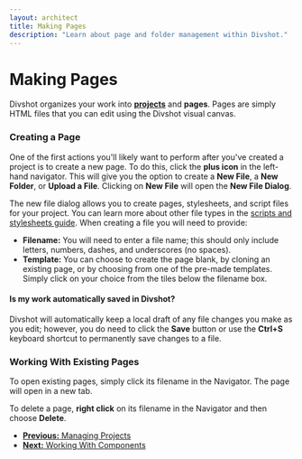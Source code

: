 ```yaml
---
layout: architect
title: Making Pages
description: "Learn about page and folder management within Divshot."
---
```


# Making Pages

<p class='lead'>Divshot organizes your work into <b><a href="/guides/projects.html">projects</a></b> and <b>pages</b>. Pages are simply HTML files that you can edit using the Divshot visual canvas.</p>

### Creating a Page

One of the first actions you'll likely want to perform after you've created a project is to create a new page. To do this, click the **plus icon** in the left-hand navigator. This will give you the option to create a **New File**, a **New Folder**, or **Upload a File**. Clicking on **New File** will open the **New File Dialog**.

The new file dialog allows you to create pages, stylesheets, and script files for your project. You can learn more about other file types in the [scripts and stylesheets guide](/guides/scripts-and-styles.html). When creating a file you will need to provide:

* **Filename:** You will need to enter a file name; this should only include letters, numbers, dashes, and underscores (no spaces).
* **Template:** You can choose to create the page blank, by cloning an existing page, or by choosing from one of the pre-made templates. Simply click on your choice from the tiles below the filename box.

<div class='alert alert-info alert-question'>
  <h4>Is my work automatically saved in Divshot?</h4>
  <p>Divshot will automatically keep a local draft of any file changes you make as you edit; however, you do need to click the <b>Save</b> button or use the <b>Ctrl+S</b> keyboard shortcut to permanently save changes to a file.</p>
</div>

### Working With Existing Pages

To open existing pages, simply click its filename in the Navigator. The page will open in a new tab.

To delete a page, **right click** on its filename in the Navigator and then choose **Delete**.

<ul class="pager">
  <li><a href="/architect/guides/projects"><b>Previous:</b> Managing Projects</a></li>
  <li><a href="/architect/guides/components"><b>Next:</b> Working With Components</a></li>
</ul>